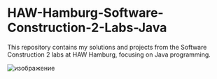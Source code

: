 # HAW-Hamburg-Software-Construction-2-Labs-Java
This repository contains my solutions and projects from the Software Construction 2 labs at HAW Hamburg, focusing on Java programming.

![изображение](https://github.com/NikitaBarshchevskii/HAW-Hamburg-Software-Construction-2-Labs-Java/assets/47278408/6df29a63-fa4d-45d3-9438-00fc7e46cacf)
